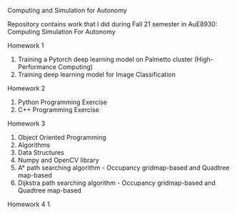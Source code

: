 Computing and Simulation for Autonomy

Repository contains work that I did during Fall 21 semester in AuE8930: Computing Simulation For Autonomy

Homework 1
1. Training a Pytorch deep learning model on Palmetto cluster (High-Performance Computing)
2. Training deep learning model for Image Classification

Homework 2
1. Python Programming Exercise
2. C++ Programming Exercise

Homework 3
1. Object Oriented Programming
2. Algorithms
3. Data Structures
4. Numpy and OpenCV library
5. A* path searching algorithm - Occupancy gridmap-based and Quadtree map-based 
6. Dijkstra path searching algorithm - Occupancy gridmap-based and Quadtree map-based 

Homework 4
1. 
